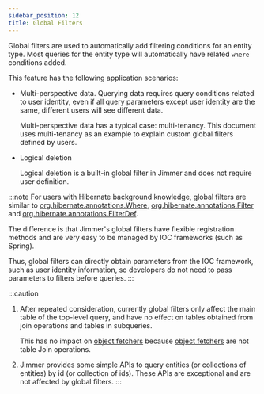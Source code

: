 ```yaml
---
sidebar_position: 12  
title: Global Filters
---
```


Global filters are used to automatically add filtering conditions for an entity type. Most queries for the entity type will automatically have related `where` conditions added.

This feature has the following application scenarios:

-   Multi-perspective data. Querying data requires query conditions related to user identity, even if all query parameters except user identity are the same, different users will see different data.

    Multi-perspective data has a typical case: multi-tenancy. This document uses multi-tenancy as an example to explain custom global filters defined by users.

-   Logical deletion

    Logical deletion is a built-in global filter in Jimmer and does not require user definition.

:::note
For users with Hibernate background knowledge, global filters are similar to [org.hibernate.annotations.Where](https://javadoc.io/static/org.hibernate/hibernate-core/5.4.13.Final/org/hibernate/annotations/Where.html), [org.hibernate.annotations.Filter](https://javadoc.io/static/org.hibernate/hibernate-core/5.4.13.Final/org/hibernate/annotations/Filter.html) and [org.hibernate.annotations.FilterDef](https://javadoc.io/static/org.hibernate/hibernate-core/5.4.13.Final/org/hibernate/annotations/FilterDef.html). 

The difference is that Jimmer's global filters have flexible registration methods and are very easy to be managed by IOC frameworks (such as Spring).

Thus, global filters can directly obtain parameters from the IOC framework, such as user identity information, so developers do not need to pass parameters to filters before queries.
:::

:::caution
1.  After repeated consideration, currently global filters only affect the main table of the top-level query, and have no effect on tables obtained from join operations and tables in subqueries.

    This has no impact on [object fetchers](../object-fetcher) because [object fetchers](../object-fetcher) are not table Join operations.

2.  Jimmer provides some simple APIs to query entities (or collections of entities) by id (or collection of ids). These APIs are exceptional and are not affected by global filters.
:::
